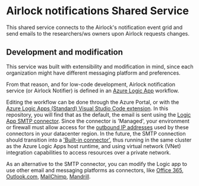 # Airlock notifications Shared Service

This shared service connects to the Airlock's notification event grid and send emails to the researchers/ws owners upon Airlock requests changes.

## Development and modification

This service was built with extensibility and modification in mind, since each organization might have different messaging platform and preferences.

From that reason, and for low-code development, Airlock notification service (or Airlock Notifier) is defined in an [Azure Logic App](https://docs.microsoft.com/en-us/azure/logic-apps/) workflow.

Editing the workflow can be done through the Azure Portal, or with the [Azure Logic Apps (Standard) Visual Studio Code extension](https://docs.microsoft.com/en-us/azure/logic-apps/create-single-tenant-workflows-visual-studio-code).
In this repository, you will find that as the default, the email is sent using the [Logic App SMTP connector](https://docs.microsoft.com/en-us/azure/connectors/connectors-create-api-smtp).
Since the connector is 'Managed', your environment or firewall must allow access for the [outbound IP addresses](https://docs.microsoft.com/en-us/connectors/common/outbound-ip-addresses) used by these connectors in your datacenter region. 
In the future, the SMTP connection should transition into a ['Built-in connector'](https://docs.microsoft.com/en-us/azure/connectors/apis-list#connector-categories), thus running in the same cluster as the Azure Logic Apps host runtime, and using virtual network (VNet) integration capabilities to access resources over a private network.

As an alternative to the SMTP connector, you can modify the Logic app to use other email and messaging platforms as connectors, like [Office 365](https://docs.microsoft.com/en-us/azure/connectors/connectors-create-api-office365-outlook),
[Outlook.com](https://docs.microsoft.com/en-us/azure/connectors/connectors-create-api-outlook), [MailChimp](https://docs.microsoft.com/en-us/connectors/mailchimp/), [Mandrill](https://docs.microsoft.com/en-us/connectors/mandrill/).
